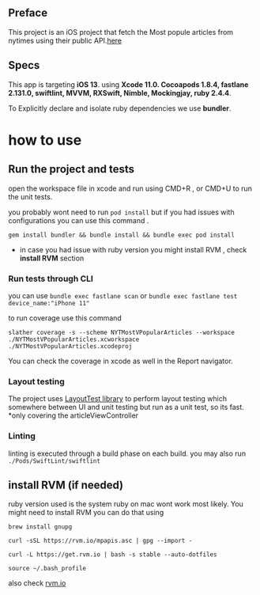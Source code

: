 
## Preface 
This project is an iOS project that fetch the Most popule articles from nytimes using their public API.[here](https://developer.nytimes.com/)

## Specs
This app is targeting **iOS 13**. using **Xcode 11.0. Cocoapods 1.8.4, fastlane 2.131.0, swiftlint, MVVM, RXSwift, Nimble, Mockingjay, ruby 2.4.4**.

To Explicitly declare and isolate ruby dependencies we use **bundler**.

# how to use 

## Run the project and tests
open the workspace file in xcode and run using CMD+R , or CMD+U to run the unit tests.


you probably wont need to run `pod install` but if you had issues with configurations you can use this command .

`gem install bundler && bundle install && bundle exec pod install` 
* in case you had issue with ruby version you might install RVM , check **install RVM** section


### Run tests through CLI
you can use `bundle exec fastlane scan` or `bundle exec fastlane test device_name:"iPhone 11"`

to run coverage use this command

`slather coverage -s --scheme NYTMostVPopularArticles --workspace ./NYTMostVPopularArticles.xcworkspace ./NYTMostVPopularArticles.xcodeproj`

You can check the coverage in xcode as well in the Report navigator.

### Layout testing
The project uses [LayoutTest library](https://github.com/linkedin/LayoutTest-iOS) to perform layout testing which somewhere between UI and unit testing but run as a unit test, so its fast. *only covering the articleViewController

### Linting
linting is executed through a build phase on each build. you may also run `./Pods/SwiftLint/swiftlint`

## install RVM (if needed)

ruby version used is the system ruby on mac wont work most likely. 
You might need to install RVM  you can do that using 

```
brew install gnupg

curl -sSL https://rvm.io/mpapis.asc | gpg --import -

curl -L https://get.rvm.io | bash -s stable --auto-dotfiles

source ~/.bash_profile
```

also check [rvm.io](https://rvm.io/rvm/install)
